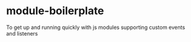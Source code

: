 # module-boilerplate
To get up and running quickly with js modules supporting custom events and listeners
